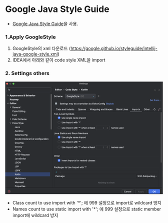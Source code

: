 # Google Java Style Guide


- [Google Java Style Guide](https://google.github.io/styleguide/javaguide.html)을 사용.

### 1.Apply GoogleStyle
  1. GoogleStyle의  xml 다운로드 (https://google.github.io/styleguide/intellij-java-google-style.xml)
  2. IDEA에서 아래와 같이 code style XML을 import
  
  ### 2. Settings others
  ![intellijSettings.png](../../../img/intellijSettings.png)
- Class count to use import with '*'; 에 999 설정으로 import로 wildcard 방지
- Names count to use static import with '*'; 에 999 설정으로 static member import에 wildcard 방지
